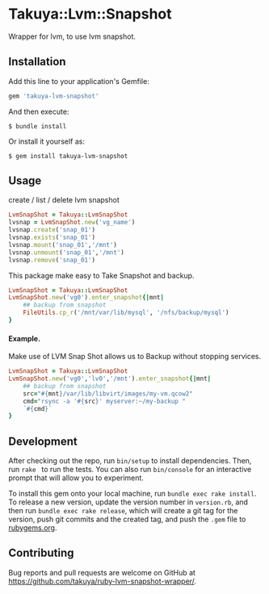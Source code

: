 # Takuya::Lvm::Snapshot

Wrapper for lvm, to use lvm snapshot. 

## Installation

Add this line to your application's Gemfile:

```ruby
gem 'takuya-lvm-snapshot'
```

And then execute:

    $ bundle install

Or install it yourself as:

    $ gem install takuya-lvm-snapshot

## Usage

create / list / delete lvm snapshot
```ruby
LvmSnapShot = Takuya::LvmSnapShot
lvsnap = LvmSnapShot.new('vg_name')
lvsnap.create('snap_01')
lvsnap.exists('snap_01')
lvsnap.mount('snap_01','/mnt')
lvsnap.unmount('snap_01','/mnt')
lvsnap.remove('snap_01')
```

This package make easy to Take Snapshot and backup.

```ruby
LvmSnapShot = Takuya::LvmSnapShot
LvmSnapShot.new('vg0').enter_snapshot{|mnt|
    ## backup from snapshot 
    FileUtils.cp_r('/mnt/var/lib/mysql', '/nfs/backup/mysql')
}
```


#### Example.
Make use of LVM Snap Shot allows us  to Backup without stopping services.


```ruby
LvmSnapShot = Takuya::LvmSnapShot
LvmSnapShot.new('vg0','lv0','/mnt').enter_snapshot{|mnt|
    ## backup from snapshot 
    src="#{mnt}/var/lib/libvirt/images/my-vm.qcow2"
    cmd="rsync -a '#{src}' myserver:~/my-backup "
    `#{cmd}`
}
```


## Development

After checking out the repo, run `bin/setup` to install dependencies. Then, run `rake ` to run the tests. You can also run `bin/console` for an interactive prompt that will allow you to experiment.

To install this gem onto your local machine, run `bundle exec rake install`. To release a new version, update the version number in `version.rb`, and then run `bundle exec rake release`, which will create a git tag for the version, push git commits and the created tag, and push the `.gem` file to [rubygems.org](https://rubygems.org).

## Contributing

Bug reports and pull requests are welcome on GitHub at https://github.com/takuya/ruby-lvm-snapshot-wrapper/.
